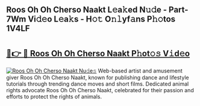 ## Roos Oh Oh Cherso Naakt L𝚎a𝚔ed N𝚞𝚍e - Part-7Wm Vi𝚍𝚎o L𝚎a𝚔s - H𝚘𝚝 O𝚗𝚕yf𝚊ns P𝚑𝚘tos 1V4LF

# <h2><a href="http://kf73vv.oniu.top/?m=Roos+Oh+Oh+Cherso+Naakt">🔗👉 🔴 Roos Oh Oh Cherso Naakt P𝚑ot𝚘𝚜 V𝚒d𝚎o</a></h2>

[![Roos Oh Oh Cherso Naakt Nu𝚍e𝚜](https://i.imgur.com/0qMVB7G.gif)](http://kf73vv.oniu.top/?m=Roos+Oh+Oh+Cherso+Naakt)
Web-based artist and amusement giver Roos Oh Oh Cherso Naakt, known for publishing dance and lifestyle tutorials through trending dance moves and short films. Dedicated animal rights advocate Roos Oh Oh Cherso Naakt, celebrated for their passion and efforts to protect the rights of animals.  

